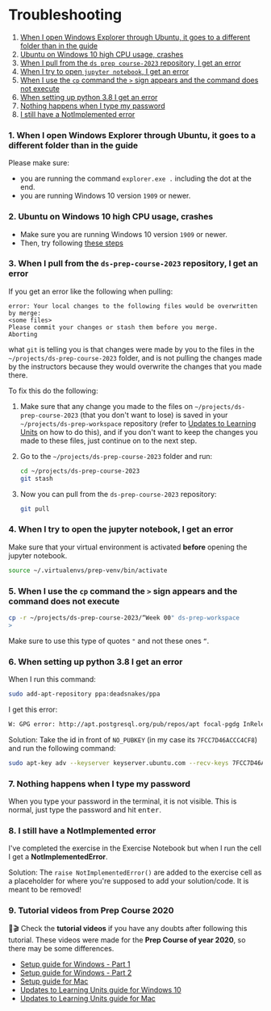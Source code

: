 # Troubleshooting

1. [When I open Windows Explorer through Ubuntu, it goes to a different folder than in the guide](#1-When-I-open-Windows-Explorer-through-Ubuntu,-it-goes-to-a-different-folder-than-in-the-guide)
1. [Ubuntu on Windows 10 high CPU usage, crashes](#2-ubuntu-on-windows-10-high-cpu-usage,-crashes)
1. [When I pull from the `ds prep course-2023` repository, I get an error](#3-When-I-pull-from-the-ds-prep-course-2023-repository,-I-get-an-error)
1. [When I try to open `jupyter notebook`, I get an error](#4-When-I-try-to-open-jupyter-notebook,-I-get-an-error)
1. [When I use the `cp` command the `>` sign appears and the command does not execute](#5-When-I-use-the-`cp`-command-the->-sign-appears-and-the-command-does-not-execute)
1. [When setting up python 3.8 I get an error](#6-When-setting-up-python-3.8-I-get-an-error)
1. [Nothing happens when I type my password](#7-Nothing-happens-when-I-type-my-password)
1. [I still have a NotImplemented error](#8-I-still-have-a-NotImplemented-error)

### 1. When I open Windows Explorer through Ubuntu, it goes to a different folder than in the guide

Please make sure:

- you are running the command `explorer.exe .` including the dot at the end.
- you are running Windows 10 version `1909` or newer.

### 2. Ubuntu on Windows 10 high CPU usage, crashes

- Make sure you are running Windows 10 version `1909` or newer.
- Then, try following [these steps](https://teckangaroo.com/enable-windows-10-virtual-machine-platform/)

### 3. When I pull from the `ds-prep-course-2023` repository, I get an error

If you get an error like the following when pulling:

```
error: Your local changes to the following files would be overwritten by merge:
<some files>
Please commit your changes or stash them before you merge.
Aborting
```

what `git` is telling you is that changes were made by you to the files in the `~/projects/ds-prep-course-2023` folder, and is not pulling the changes made by the instructors because they would overwrite the changes that you made there.

To fix this do the following:

1. Make sure that any change you made to the files on `~/projects/ds-prep-course-2023`  (that you don't want to lose) is saved in your `~/projects/ds-prep-workspace` repository (refer to [Updates to Learning Units](weekly-workflow.md#1.4-Updates-of-the-learning-units) on how to do this), and if you don't want to keep the changes you made to these files, just continue on to the next step.
2. Go to the `~/projects/ds-prep-course-2023` folder and run:

    ```bash
    cd ~/projects/ds-prep-course-2023
    git stash
    ```

3. Now you can pull from the `ds-prep-course-2023` repository:

    ```bash
    git pull
    ```

### 4. When I try to open the jupyter notebook, I get an error

Make sure that your virtual environment is activated **before** opening the jupyter notebook.

```bash
source ~/.virtualenvs/prep-venv/bin/activate
```

### 5. When I use the `cp` command the `>` sign appears and the command does not execute

```bash
cp -r ~/projects/ds-prep-course-2023/“Week 00" ds-prep-workspace
>
```

Make sure to use this type of quotes `"` and not these ones `“`.

### 6. When setting up python 3.8 I get an error

When I run this command:

```bash
sudo add-apt-repository ppa:deadsnakes/ppa
```

I get this error:

```bash
W: GPG error: http://apt.postgresql.org/pub/repos/apt focal-pgdg InRelease: The following signatures couldn't be verified because the public key is not available: NO_PUBKEY 7FCC7D46ACCC4CF8
```

Solution: Take the id in front of `NO_PUBKEY` (in my case its `7FCC7D46ACCC4CF8`) and run the following command:

```bash
sudo apt-key adv --keyserver keyserver.ubuntu.com --recv-keys 7FCC7D46ACCC4CF8
```

### 7. Nothing happens when I type my password

When you type your password in the terminal, it is not visible. This is normal, just type the password and hit <kbd>enter</kbd>.

### 8. I still have a NotImplemented error

I've completed the exercise in the Exercise Notebook but when I run the cell I get a **NotImplementedError**.

Solution:
The `raise NotImplementedError()` are added to the exercise cell as a placeholder for where you're supposed to add your solution/code. It is meant to be removed!

### 9. Tutorial videos from Prep Course 2020

🎁🎬 Check the **tutorial videos** if you have any doubts after following this tutorial. These videos were made for the **Prep Course of year 2020**, so there may be some differences.

- [Setup guide for Windows - Part 1](https://www.youtube.com/watch?v=fWi3bYoHW18)
- [Setup guide for Windows - Part 2](https://www.youtube.com/watch?v=bnJOQHh9pJ4)
- [Setup guide for Mac](https://www.youtube.com/watch?v=qs0z4ibMFdU)
- [Updates to Learning Units guide for Windows 10](https://www.youtube.com/watch?v=Q2Cezm6ufrE)
- [Updates to Learning Units guide for Mac](https://www.youtube.com/watch?v=-fzIDfNBZ0I)

